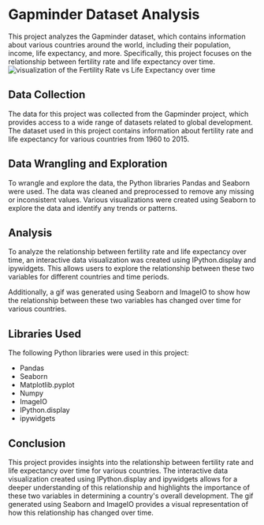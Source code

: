 # Gapminder Dataset Analysis
This project analyzes the Gapminder dataset, which contains information about various countries around the world, including their population, income, life expectancy, and more. Specifically, this project focuses on the relationship between fertility rate and life expectancy over time.
![visualization of the Fertility Rate vs Life Expectancy over time](demo.gif)
## Data Collection
The data for this project was collected from the Gapminder project, which provides access to a wide range of datasets related to global development. The dataset used in this project contains information about fertility rate and life expectancy for various countries from 1960 to 2015.

## Data Wrangling and Exploration
To wrangle and explore the data, the Python libraries Pandas and Seaborn were used. The data was cleaned and preprocessed to remove any missing or inconsistent values. Various visualizations were created using Seaborn to explore the data and identify any trends or patterns.

## Analysis
To analyze the relationship between fertility rate and life expectancy over time, an interactive data visualization was created using IPython.display and ipywidgets. This allows users to explore the relationship between these two variables for different countries and time periods.

Additionally, a gif was generated using Seaborn and ImageIO to show how the relationship between these two variables has changed over time for various countries.

## Libraries Used
The following Python libraries were used in this project:

* Pandas
* Seaborn
* Matplotlib.pyplot
* Numpy
* ImageIO
* IPython.display
* ipywidgets
## Conclusion
This project provides insights into the relationship between fertility rate and life expectancy over time for various countries. The interactive data visualization created using IPython.display and ipywidgets allows for a deeper understanding of this relationship and highlights the importance of these two variables in determining a country's overall development. The gif generated using Seaborn and ImageIO provides a visual representation of how this relationship has changed over time.
